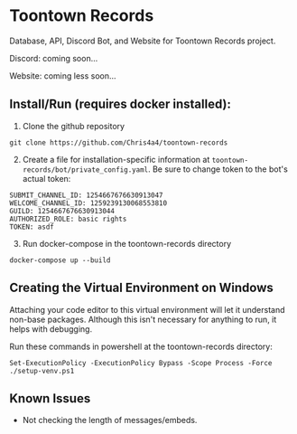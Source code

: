 # Toontown Records
Database, API, Discord Bot, and Website for Toontown Records project.

Discord: coming soon...

Website: coming less soon...

## Install/Run (requires docker installed):

1. Clone the github repository
```
git clone https://github.com/Chris4a4/toontown-records
```

2. Create a file for installation-specific information at ``toontown-records/bot/private_config.yaml``. Be sure to change token to the bot's actual token:
```
SUBMIT_CHANNEL_ID: 1254667676630913047
WELCOME_CHANNEL_ID: 1259239130068553810
GUILD: 1254667676630913044
AUTHORIZED_ROLE: basic rights
TOKEN: asdf
```

3. Run docker-compose in the toontown-records directory
```
docker-compose up --build
```

## Creating the Virtual Environment on Windows
Attaching your code editor to this virtual environment will let it understand non-base packages. Although this isn't necessary for anything to run, it helps with debugging.

Run these commands in powershell at the toontown-records directory:
```
Set-ExecutionPolicy -ExecutionPolicy Bypass -Scope Process -Force
./setup-venv.ps1
```

## Known Issues

- Not checking the length of messages/embeds.